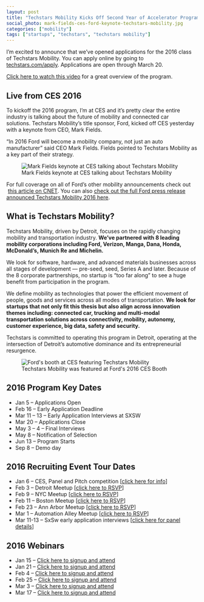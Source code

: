 ```yaml
---
layout: post
title: "Techstars Mobility Kicks Off Second Year of Accelerator Program in Detroit"
social_photo: mark-fields-ces-ford-keynote-techstars-mobility.jpg
categories: ["mobility"]
tags: ["startups", "techstars", "techstars mobility"]
---
```


I’m excited to announce that we’ve opened applications for the 2016 class of Techstars Mobility. You can apply online by going to <a href="http://www.techstars.com/apply/">techstars.com/apply</a>. Applications are open through March 20.

<a href="https://www.youtube.com/watch?v=639PRd2jnYw">Click here to watch this video</a> for a great overview of the program.

<h2><b>Live from CES 2016</b></h2>
To kickoff the 2016 program, I’m at CES and it’s pretty clear the entire industry is talking about the future of mobility and connected car solutions.&nbsp;Techstars Mobility’s title sponsor, Ford, kicked off CES yesterday with a keynote from CEO, Mark Fields.

“In 2016 Ford will become a mobility company, not just an auto manufacturer” said CEO Mark Fields. Fields pointed to Techstars Mobility as a key part of their strategy.

<figure class="wide">
  <img src="{% asset_path mark-fields-ces-ford-keynote-techstars-mobility.jpg %}" alt="Mark Fields keynote at CES talking about Techstars Mobility">
  <figcaption>
    Mark Fields keynote at CES talking about Techstars Mobility
  </figcaption>
</figure>

For full coverage on all of Ford’s other mobility announcements check out &nbsp;<a href="http://live.cnet.com/Event/Ford_CES_2016_press_conference?Page=0">this article on CNET</a>. You can also <a href="https://media.ford.com/content/fordmedia/fna/us/en/news/2016/01/05/got-a-startup-to-get-people-moving-techstars.html">check out the full Ford press release announced Techstars Mobility 2016 here</a>.

<h2><b>What is Techstars Mobility?</b></h2>
Techstars Mobility, driven by Detroit, focuses on the rapidly changing mobility and transportation industry. <strong>We’ve partnered with 8 leading mobility corporations including Ford, Verizon, Manga, Dana, Honda, McDonald’s, Munich Re and Michelin.</strong>

We look for software, hardware, and advanced materials businesses across all stages of development — pre-seed, seed, Series A and later. Because of the 8 corporate partnerships, no startup is “too far along” to see a huge benefit from participation in the program.

We define mobility as technologies that power the efficient movement of people, goods and services across all modes of transportation. <b>We look for startups that not only fit this thesis but also align across innovation themes including: connected car, trucking and multi-modal transportation solutions across connectivity, mobility, autonomy, customer experience, big data, safety and security.</b>

Techstars is committed to operating this program in Detroit, operating at the intersection of Detroit’s automotive dominance and its entrepreneurial resurgence.&nbsp;

<figure class="wide">
  <img src="{% asset_path ford-ces-techstars-mobility.jpg %}" alt="Ford's booth at CES featuring Techstars Mobility">
  <figcaption>
    Techstars Mobility was featured at Ford's 2016 CES Booth
  </figcaption>
</figure>

<h2><b>2016 Program Key Dates</b></h2>
<ul>
<li>Jan 5 – Applications Open</li>
<li>Feb 16 – Early Application Deadline</li>
<li>Mar 11 – 13 – Early Application Interviews at SXSW</li>
<li>Mar 20 – Applications Close</li>
<li>May 3 – 4 – Final Interviews</li>
<li>May 8 – Notification of Selection</li>
<li>Jun 13 – Program Starts</li>
<li>Sep 8 – Demo day</li>
</ul>
<h2><b>2016 Recruiting Event Tour Dates</b></h2>
<ul>
<li>Jan 6 – CES, Panel and Pitch competition [<a href="http://go.techstars.com/ces/">click here for info</a>]</li>
<li>Feb 3 – Detroit Meetup [<a href="https://www.eventbrite.com/e/techstars-mobility-detroit-information-session-tickets-20041442494">click here to RSVP</a>]</li>
<li>Feb 9 – NYC Meetup [<a href="https://www.eventbrite.com/e/techstars-mobility-on-tour-in-new-york-tickets-20042561842" >click here to RSVP</a>]</li>
<li>Feb 11 – Boston Meetup [<a href="https://www.eventbrite.com/e/techstars-second-thursday-event-boston-tickets-20077172363" >click here to RSVP</a>]</li>
<li>Feb 23 – Ann Arbor Meetup [<a href="https://www.eventbrite.com/e/techstars-mobility-on-tour-in-ann-arbor-tickets-20042392335" >click here to RSVP</a>]</li>
<li>Mar 1 – Automation Alley Meetup [<a href="https://www.eventbrite.com/e/techstars-mobility-at-automation-alley-tickets-20042805571" >click here to RSVP</a>]</li>
<li>Mar 11-13 – SxSw early application interviews [<a href="http://schedule.sxsw.com/2016/events/event_PP46922">click here for panel details</a>] </li>
</ul>
<h2><b>2016 Webinars</b></h2>
<ul>
<li>Jan 15 – <a href="http://tedserbinski.enterthemeeting.com/m/8B9X7WGG">Click here to signup and attend</a></li>
<li>Jan 21 – <a href="http://tedserbinski.enterthemeeting.com/m/VIKCZ9VX">Click here to signup and attend</a></li>
<li>Feb 4 – <a href="http://tedserbinski.enterthemeeting.com/m/4PTNJFLX">Click here to signup and attend</a></li>
<li>Feb 25 – <a href="http://tedserbinski.enterthemeeting.com/m/POZ3GGXA">Click here to signup and attend</a></li>
<li>Mar 3 – <a href="http://tedserbinski.enterthemeeting.com/m/3SEVF2FN">Click here to signup and attend</a></li>
<li>Mar 17 – <a href="http://tedserbinski.enterthemeeting.com/m/XXADJZ49">Click here to signup and attend</a></li>
</ul>
